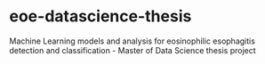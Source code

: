 # eoe-datascience-thesis
Machine Learning models and analysis for eosinophilic esophagitis detection and classification - Master of Data Science thesis project
